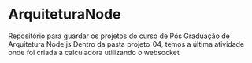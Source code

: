 # ArquiteturaNode
Repositório para guardar os projetos do curso de Pós Graduação de Arquitetura Node.js
Dentro da pasta projeto_04, temos a última atividade onde foi criada a calculadora utilizando o websocket
